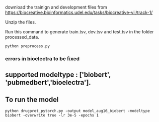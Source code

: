 download the trainign and development files from https://biocreative.bioinformatics.udel.edu/tasks/biocreative-vii/track-1/

Unzip the files.

Run this command to generate train.tsv, dev.tsv and test.tsv in the folder processed_data.

```
python preprocess.py

```
### errors in bioelectra to be fixed

## supported modeltype : ['biobert', 'pubmedbert','bioelectra'].
## To run the model
```
python drugprot_pytorch.py -output model_aug16_biobert -modeltype biobert -overwrite true -lr 3e-5 -epochs 1 

```



